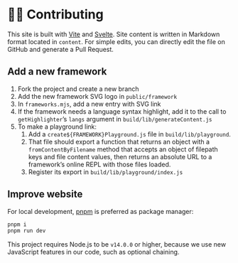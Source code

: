 # 🧑‍💻 Contributing

This site is built with [Vite](https://vitejs.dev) and [Svelte](https://svelte.dev). Site content is written in Markdown format located in `content`. For simple edits, you can directly edit the file on GitHub and generate a Pull Request.

## Add a new framework

1.  Fork the project and create a new branch
2.  Add the new framework SVG logo in `public/framework`
3.  In `frameworks.mjs`, add a new entry with SVG link
4.  If the framework needs a language syntax highlight, add it to the call to `getHighlighter`’s `langs` argument in `build/lib/generateContent.js`
5.  To make a playground link:
    1. Add a `create${FRAMEWORK}Playground.js` file in `build/lib/playground`.
    2. That file should export a function that returns an object with a `fromContentByFilename` method that accepts an object of filepath keys and file content values, then returns an absolute URL to a framework’s online REPL with those files loaded.
    3. Register its export in `build/lib/playground/index.js`

## Improve website

For local development, [pnpm](https://pnpm.io/) is preferred as package manager:

```bash
pnpm i
pnpm run dev
```

This project requires Node.js to be `v14.0.0` or higher, because we use new JavaScript features in our code, such as optional chaining.

